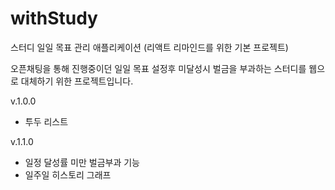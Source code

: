 # withStudy
스터디 일일 목표 관리 애플리케이션 
(리액트 리마인드를 위한 기본 프로젝트)

오픈채팅을 통해 진행중이던
일일 목표 설정후 미달성시 벌금을 부과하는 스터디를 
웹으로 대체하기 위한 프로젝트입니다. 


v.1.0.0
- 투두 리스트

v.1.1.0
- 일정 달성률 미만 벌금부과 기능
- 일주일 히스토리 그래프
